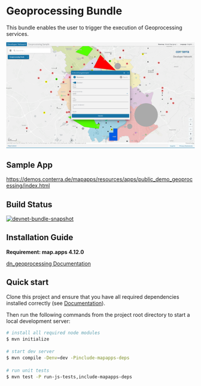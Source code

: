 # Geoprocessing Bundle

This bundle enables the user to trigger the execution of Geoprocessing services.

![Screenshot App](https://github.com/conterra/mapapps-geoprocessing/blob/main/screenshot.png)

## Sample App
https://demos.conterra.de/mapapps/resources/apps/public_demo_geoprocessing/index.html

## Build Status
[![devnet-bundle-snapshot](https://github.com/conterra/mapapps-geoprocessing/actions/workflows/devnet-bundle-snapshot.yml/badge.svg)](https://github.com/conterra/mapapps-geoprocessing/actions/workflows/devnet-bundle-snapshot.yml)

## Installation Guide
**Requirement: map.apps 4.12.0**

[dn_geoprocessing Documentation](https://github.com/conterra/mapapps-geoprocessing/tree/master/src/main/js/bundles/dn_geoprocessing)

## Quick start

Clone this project and ensure that you have all required dependencies installed correctly (see [Documentation](https://docs.conterra.de/en/mapapps/latest/developersguide/getting-started/set-up-development-environment.html)).

Then run the following commands from the project root directory to start a local development server:

```bash
# install all required node modules
$ mvn initialize

# start dev server
$ mvn compile -Denv=dev -Pinclude-mapapps-deps

# run unit tests
$ mvn test -P run-js-tests,include-mapapps-deps
```
